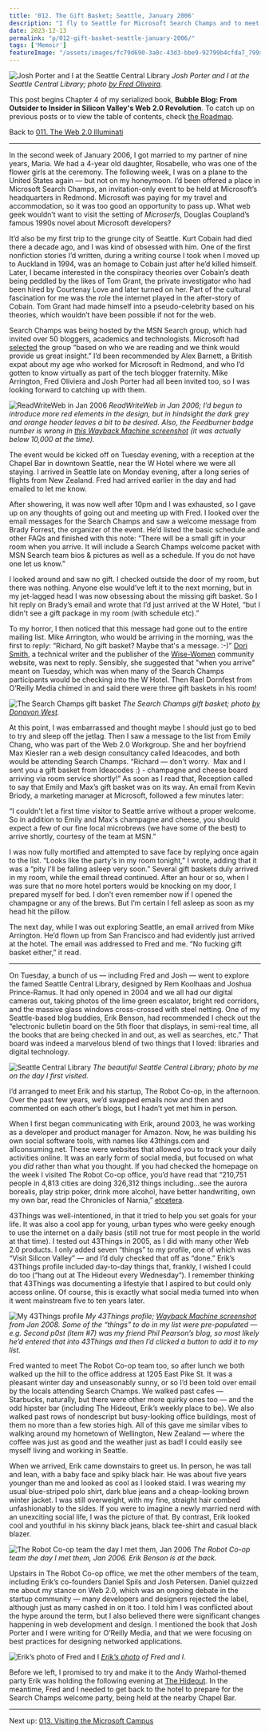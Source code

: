```yaml
---
title: '012. The Gift Basket; Seattle, January 2006'
description: "I fly to Seattle for Microsoft Search Champs and to meet up again with my blog buddies. But there's a problem: no gift basket..."
date: 2023-12-13
permalink: "p/012-gift-basket-seattle-january-2006/"
tags: ['Memoir']
featureImage: "/assets/images/fc79d690-3a0c-43d3-bbe9-92799b4cfda7_799x533.jpg"
---
```

![Josh Porter and I at the Seattle Central Library](/assets/images/fc79d690-3a0c-43d3-bbe9-92799b4cfda7_799x533.jpg "Josh Porter and I at the Seattle Central Library")
*Josh Porter and I at the Seattle Central Library; photo [by Fred Oliveira](https://www.flickr.com/photos/webreakstuff/95892538).*

This post begins Chapter 4 of my serialized book, **Bubble Blog: From Outsider to Insider in Silicon Valley's Web 2.0 Revolution**. To catch up on previous posts or to view the table of contents, check [the Roadmap](/p/roadmap-bubbleblog).

Back to [011\. The Web 2.0 Illuminati](/p/011-the-web-20-illuminati)

* * *

In the second week of January 2006, I got married to my partner of nine years, Maria. We had a 4-year old daughter, Rosabelle, who was one of the flower girls at the ceremony. The following week, I was on a plane to the United States again — but not on my honeymoon. I’d been offered a place in Microsoft Search Champs, an invitation-only event to be held at Microsoft’s headquarters in Redmond. Microsoft was paying for my travel and accommodation, so it was too good an opportunity to pass up. What web geek wouldn’t want to visit the setting of _Microserfs_, Douglas Coupland’s famous 1990s novel about Microsoft developers?

It’d also be my first trip to the grunge city of Seattle. Kurt Cobain had died there a decade ago, and I was kind of obsessed with him. One of the first nonfiction stories I’d written, during a writing course I took when I moved up to Auckland in 1994, was an homage to Cobain just after he’d killed himself. Later, I became interested in the conspiracy theories over Cobain’s death being peddled by the likes of Tom Grant, the private investigator who had been hired by Courtenay Love and later turned on her. Part of the cultural fascination for me was the role the internet played in the after-story of Cobain. Tom Grant had made himself into a pseudo-celebrity based on his theories, which wouldn’t have been possible if not for the web.

Search Champs was being hosted by the MSN Search group, which had invited over 50 bloggers, academics and technologists. Microsoft had [selected](http://emilychang.com/2006/01/microsoft-search-champs-v4/) the group “based on who we are reading and we think would provide us great insight.” I’d been recommended by Alex Barnett, a British expat about my age who worked for Microsoft in Redmond, and who I’d gotten to know virtually as part of the tech blogger fraternity. Mike Arrington, Fred Oliviera and Josh Porter had all been invited too, so I was looking forward to catching up with them.

![ReadWriteWeb in Jan 2006](/assets/images/da727c61-a2ba-48a7-9188-492dfff7b73a_1280x769.jpg "ReadWriteWeb in Jan 2006")
*ReadWriteWeb in Jan 2006; I’d begun to introduce more red elements in the design, but in hindsight the dark grey and orange header leaves a bit to be desired. Also, the Feedburner badge number is wrong in [this Wayback Machine screenshot](https://web.archive.org/web/20060114152207if_/http://www.readwriteweb.com:80/) (it was actually below 10,000 at the time).*

The event would be kicked off on Tuesday evening, with a reception at the Chapel Bar in downtown Seattle, near the W Hotel where we were all staying. I arrived in Seattle late on Monday evening, after a long series of flights from New Zealand. Fred had arrived earlier in the day and had emailed to let me know.

After showering, it was now well after 10pm and I was exhausted, so I gave up on any thoughts of going out and meeting up with Fred. I looked over the email messages for the Search Champs and saw a welcome message from Brady Forrest, the organizer of the event. He’d listed the basic schedule and other FAQs and finished with this note: “There will be a small gift in your room when you arrive. It will include a Search Champs welcome packet with MSN Search team bios & pictures as well as a schedule. If you do not have one let us know.”

I looked around and saw no gift. I checked outside the door of my room, but there was nothing. Anyone else would’ve left it to the next morning, but in my jet-lagged head I was now obsessing about the missing gift basket. So I hit reply on Brady’s email and wrote that I’d just arrived at the W Hotel, “but I didn't see a gift package in my room (with schedule etc).”

To my horror, I then noticed that this message had gone out to the entire mailing list. Mike Arrington, who would be arriving in the morning, was the first to reply: “Richard, No gift basket? Maybe that's a message. :-)” [Dori Smith](https://web.archive.org/web/20060127005132/http://www.dori.com/), a technical writer and the publisher of the [Wise-Women](https://web.archive.org/web/20060208184742/http://www.wise-women.org/about/) community website, was next to reply. Sensibly, she suggested that "when you arrive" meant on Tuesday, which was when many of the Search Champs participants would be checking into the W Hotel. Then Rael Dornfest from O’Reilly Media chimed in and said there were three gift baskets in his room!

![The Search Champs gift basket](/assets/images/65ae06b2-5417-4554-bd11-55827ccd8288_800x600.jpg "The Search Champs gift basket")
*The Search Champs gift basket; photo [by Donavon West](https://www.flickr.com/photos/donavon/91796967).*

At this point, I was embarrassed and thought maybe I should just go to bed to try and sleep off the jetlag. Then I saw a message to the list from Emily Chang, who was part of the Web 2.0 Workgroup. She and her boyfriend Max Kiesler ran a web design consultancy called Ideacodes, and both would be attending Search Champs. “Richard — don't worry.  Max and I sent you a gift basket from Ideacodes :) - champagne and cheese board arriving via room service shortly!” As soon as I read that, Reception called to say that Emily and Max’s gift basket was on its way. An email from Kevin Briody, a marketing manager at Microsoft, followed a few minutes later:

“I couldn't let a first time visitor to Seattle arrive without a proper welcome. So in addition to Emily and Max's champagne and cheese, you should expect a few of our fine local microbrews (we have some of the best) to arrive shortly, courtesy of the team at MSN.”

I was now fully mortified and attempted to save face by replying once again to the list. “Looks like the party's in my room tonight,” I wrote, adding that it was a “pity I'll be falling asleep very soon.” Several gift baskets duly arrived in my room, while the email thread continued. After an hour or so, when I was sure that no more hotel porters would be knocking on my door, I prepared myself for bed. I don’t even remember now if I opened the champagne or any of the brews. But I’m certain I fell asleep as soon as my head hit the pillow.

The next day, while I was out exploring Seattle, an email arrived from Mike Arrington. He’d flown up from San Francisco and had evidently just arrived at the hotel. The email was addressed to Fred and me. “No fucking gift basket either,” it read.

* * *

On Tuesday, a bunch of us — including Fred and Josh — went to explore the famed Seattle Central Library, designed by Rem Koolhaas and Joshua Prince-Ramus. It had only opened in 2004 and we all had our digital cameras out, taking photos of the lime green escalator, bright red corridors, and the massive glass windows cross-crossed with steel netting. One of my Seattle-based blog buddies, Erik Benson, had recommended I check out the “electronic bulletin board on the 5th floor that displays, in semi-real time, all the books that are being checked in and out, as well as searches, etc.” That board was indeed a marvelous blend of two things that I loved: libraries and digital technology.

![Seattle Central Library](/assets/images/8b430354-998d-4ef1-9edc-e3ac87d320ae_1637x1228.jpg "Seattle Central Library")
*The beautiful Seattle Central Library; photo by me on the day I first visited.*

I’d arranged to meet Erik and his startup, The Robot Co-op, in the afternoon. Over the past few years, we’d swapped emails now and then and commented on each other’s blogs, but I hadn’t yet met him in person.

When I first began communicating with Erik, around 2003, he was working as a developer and product manager for Amazon. Now, he was building his own social software tools, with names like 43things.com and allconsuming.net. These were websites that allowed you to track your daily activities online. It was an early form of social media, but focused on what you _did_ rather than what you thought. If you had checked the homepage on the week I visited The Robot Co-op office, you’d have read that “210,751 people in 4,813 cities are doing 326,312 things including…see the aurora borealis, play strip poker, drink more alcohol, have better handwriting, own my own bar, read the Chronicles of Narnia,” [etcetera](https://web.archive.org/web/20060127230450/http://43things.com/).

43Things was well-intentioned, in that it tried to help you set goals for your life. It was also a cool app for young, urban types who were geeky enough to use the internet on a daily basis (still not true for most people in the world at that time). I tested out 43Things in 2005, as I did with many other Web 2.0 products. I only added seven “things” to my profile, one of which was “Visit Silicon Valley” — and I’d duly checked that off as “done.” Erik’s 43Things profile included day-to-day things that, frankly, I wished I could do too (“hang out at The Hideout every Wednesday“). I remember thinking that 43Things was documenting a lifestyle that I aspired to but could only access online. Of course, this is exactly what social media turned into when it went mainstream five to ten years later.

![My 43Things profile](/assets/images/092d9381-ab47-4ddb-b607-44c798220594_1628x1520.png "My 43Things profile")
*My 43Things profile; [Wayback Machine screenshot](https://web.archive.org/web/20080121182105if_/http://www.43things.com:80/people/view/ricmac) from Jan 2008. Some of the “things” to do in my list were pre-populated — e.g. Second p0st (item #7) was my friend Phil Pearson’s blog, so most likely he’d entered that into 43Things and then I’d clicked a button to add it to my list.*

Fred wanted to meet The Robot Co-op team too, so after lunch we both walked up the hill to the office address at 1205 East Pike St. It was a pleasant winter day and unseasonably sunny, or so I’d been told over email by the locals attending Search Champs. We walked past cafes — Starbucks, naturally, but there were other more quirky ones too — and the odd hipster bar (including The Hideout, Erik’s weekly place to be). We also walked past rows of nondescript but busy-looking office buildings, most of them no more than a few stories high. All of this gave me similar vibes to walking around my hometown of Wellington, New Zealand — where the coffee was just as good and the weather just as bad! I could easily see myself living and working in Seattle.

When we arrived, Erik came downstairs to greet us. In person, he was tall and lean, with a baby face and spiky black hair. He was about five years younger than me and looked as cool as I looked staid. I was wearing my usual blue-striped polo shirt, dark blue jeans and a cheap-looking brown winter jacket. I was still overweight, with my fine, straight hair combed unfashionably to the sides. If you were to imagine a newly married nerd with an unexciting social life, I was the picture of that. By contrast, Erik looked cool and youthful in his skinny black jeans, black tee-shirt and casual black blazer.

![The Robot Co-op team the day I met them, Jan 2006](/assets/images/39683c11-32e6-4200-92f4-7a5dd3969338_1637x1228.jpg "The Robot Co-op team the day I met them, Jan 2006")
*The Robot Co-op team the day I met them, Jan 2006. Erik Benson is at the back.*

Upstairs in The Robot Co-op office, we met the other members of the team, including Erik’s co-founders Daniel Spils and Josh Petersen. Daniel quizzed me about my stance on Web 2.0, which was an ongoing debate in the startup community — many developers and designers rejected the label, although just as many cashed in on it too. I told him I was conflicted about the hype around the term, but I also believed there were significant changes happening in web development and design. I mentioned the book that Josh Porter and I were writing for O’Reilly Media, and that we were focusing on best practices for designing networked applications.

![Erik’s photo of Fred and I](/assets/images/22a34091-74f0-4d87-8f5a-15dd587b9ca8_1152x864.jpg "Erik’s photo of Fred and I")
*[Erik’s photo](https://www.flickr.com/photos/erikbenson/90820805/in/dateposted/) of Fred and I.*

Before we left, I promised to try and make it to the Andy Warhol-themed party Erik was holding the following evening at [The Hideout](https://web.archive.org/web/20060201050430/http://ricmac.43people.com/). In the meantime, Fred and I needed to get back to the hotel to prepare for the Search Champs welcome party, being held at the nearby Chapel Bar.

* * *

Next up: [013\. Visiting the Microsoft Campus](/p/013-visiting-the-microsoft-campus)


